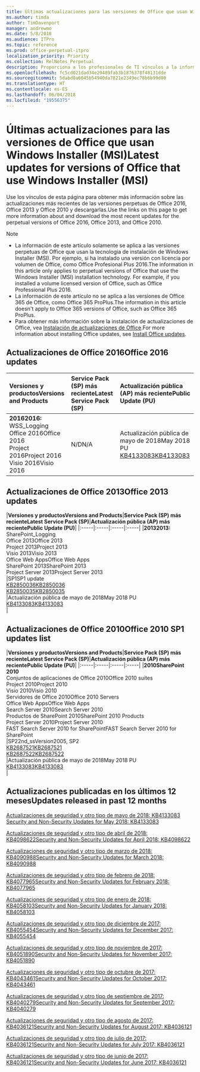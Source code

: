 ```yaml
---
title: Últimas actualizaciones para las versiones de Office que usan Windows Installer (MSI)
ms.author: timda
author: TimDavenport
manager: andrewmo
ms.date: 5/8/2018
ms.audience: ITPro
ms.topic: reference
ms.prod: office-perpetual-itpro
localization_priority: Priority
ms.collection: RelNotes_Perpetual
description: Proporciona a los profesionales de TI vínculos a la información de las últimas actualizaciones de las versiones perpetuas de Office 2016, Office 2013 y Office 2010.
ms.openlocfilehash: fc5cd021dad34e29489fab3b1876378f48131dde
ms.sourcegitcommit: 5dabd0a6045b54940da7821e2349ec78b6b99d00
ms.translationtype: HT
ms.contentlocale: es-ES
ms.lasthandoff: 06/04/2018
ms.locfileid: "19556375"
---
```

# <a name="latest-updates-for-versions-of-office-that-use-windows-installer-msi"></a><span data-ttu-id="a4b08-103">Últimas actualizaciones para las versiones de Office que usan Windows Installer (MSI)</span><span class="sxs-lookup"><span data-stu-id="a4b08-103">Latest updates for versions of Office that use Windows Installer (MSI)</span></span>

<span data-ttu-id="a4b08-104">Use los vínculos de esta página para obtener más información sobre las actualizaciones más recientes de las versiones perpetuas de Office 2016, Office 2013 y Office 2010 y descargarlas.</span><span class="sxs-lookup"><span data-stu-id="a4b08-104">Use the links on this page to get more information about and download the most recent updates for the perpetual versions of Office 2016, Office 2013, and Office 2010.</span></span>
  
 
> [!NOTE]
> - <span data-ttu-id="a4b08-p101">La información de este artículo solamente se aplica a las versiones perpetuas de Office que usan la tecnología de instalación de Windows Installer (MSI). Por ejemplo, si ha instalado una versión con licencia por volumen de Office, como Office Profesional Plus 2016.</span><span class="sxs-lookup"><span data-stu-id="a4b08-p101">The information in this article only applies to perpetual versions of Office that use the Windows Installer (MSI) installation technology. For example, if you installed a volume licensed version of Office, such as Office Professional Plus 2016.</span></span>
> - <span data-ttu-id="a4b08-107">La información de este artículo no se aplica a las versiones de Office 365 de Office, como Office 365 ProPlus.</span><span class="sxs-lookup"><span data-stu-id="a4b08-107">The information in this article doesn't apply to Office 365 versions of Office, such as Office 365 ProPlus.</span></span>
> - <span data-ttu-id="a4b08-108">Para obtener más información sobre la instalación de actualizaciones de Office, vea [Instalación de actualizaciones de Office](https://support.office.com/article/2ab296f3-7f03-43a2-8e50-46de917611c5).</span><span class="sxs-lookup"><span data-stu-id="a4b08-108">For more information about installing Office updates, see [Install Office updates](https://support.office.com/article/2ab296f3-7f03-43a2-8e50-46de917611c5).</span></span> 


## <a name="office-2016-updates"></a><span data-ttu-id="a4b08-109">Actualizaciones de Office 2016</span><span class="sxs-lookup"><span data-stu-id="a4b08-109">Office 2016 updates</span></span>

|<span data-ttu-id="a4b08-110">**Versiones y productos**</span><span class="sxs-lookup"><span data-stu-id="a4b08-110">**Versions and Products**</span></span>|<span data-ttu-id="a4b08-111">**Service Pack (SP) más reciente**</span><span class="sxs-lookup"><span data-stu-id="a4b08-111">**Latest Service Pack (SP)**</span></span>|<span data-ttu-id="a4b08-112">**Actualización pública (AP) más reciente**</span><span class="sxs-lookup"><span data-stu-id="a4b08-112">**Public Update (PU)**</span></span>|
|:-----|:-----|:-----|
|<span data-ttu-id="a4b08-113">**2016**</span><span class="sxs-lookup"><span data-stu-id="a4b08-113">**2016:** WSS_Logging</span></span> <br/> <span data-ttu-id="a4b08-114">Office 2016</span><span class="sxs-lookup"><span data-stu-id="a4b08-114">Office 2016</span></span>  <br/> <span data-ttu-id="a4b08-115">Project 2016</span><span class="sxs-lookup"><span data-stu-id="a4b08-115">Project 2016</span></span>  <br/> <span data-ttu-id="a4b08-116">Visio 2016</span><span class="sxs-lookup"><span data-stu-id="a4b08-116">Visio 2016</span></span>  <br/> |<span data-ttu-id="a4b08-117">N/D</span><span class="sxs-lookup"><span data-stu-id="a4b08-117">N/A</span></span>  <br/> |<span data-ttu-id="a4b08-118">Actualización pública de mayo de 2018</span><span class="sxs-lookup"><span data-stu-id="a4b08-118">May 2018 PU</span></span>  <br/> [<span data-ttu-id="a4b08-119">KB4133083</span><span class="sxs-lookup"><span data-stu-id="a4b08-119">KB4133083</span></span>](https://support.microsoft.com/es-ES/help/4133083) <br/> |
   
## <a name="office-2013-updates"></a><span data-ttu-id="a4b08-120">Actualizaciones de Office 2013</span><span class="sxs-lookup"><span data-stu-id="a4b08-120">Office 2013 updates</span></span>

|<span data-ttu-id="a4b08-121">**Versiones y productos**</span><span class="sxs-lookup"><span data-stu-id="a4b08-121">**Versions and Products**</span></span>|<span data-ttu-id="a4b08-122">**Service Pack (SP) más reciente**</span><span class="sxs-lookup"><span data-stu-id="a4b08-122">**Latest Service Pack (SP)**</span></span>|<span data-ttu-id="a4b08-123">**Actualización pública (AP) más reciente**</span><span class="sxs-lookup"><span data-stu-id="a4b08-123">**Public Update (PU)**</span></span>|
|:-----|:-----|:-----|:-----|
|<span data-ttu-id="a4b08-124">**2013**</span><span class="sxs-lookup"><span data-stu-id="a4b08-124">**2013:** SharePoint_Logging</span></span> <br/> <span data-ttu-id="a4b08-125">Office 2013</span><span class="sxs-lookup"><span data-stu-id="a4b08-125">Office 2013</span></span>  <br/> <span data-ttu-id="a4b08-126">Project 2013</span><span class="sxs-lookup"><span data-stu-id="a4b08-126">Project 2013</span></span>  <br/> <span data-ttu-id="a4b08-127">Visio 2013</span><span class="sxs-lookup"><span data-stu-id="a4b08-127">Visio 2013</span></span>  <br/> <span data-ttu-id="a4b08-128">Office Web Apps</span><span class="sxs-lookup"><span data-stu-id="a4b08-128">Office Web Apps</span></span>  <br/> <span data-ttu-id="a4b08-129">SharePoint 2013</span><span class="sxs-lookup"><span data-stu-id="a4b08-129">SharePoint 2013</span></span>  <br/> <span data-ttu-id="a4b08-130">Project Server 2013</span><span class="sxs-lookup"><span data-stu-id="a4b08-130">Project Server 2013</span></span>  <br/> |<span data-ttu-id="a4b08-131">SP1</span><span class="sxs-lookup"><span data-stu-id="a4b08-131">SP1 update</span></span> <br/> [<span data-ttu-id="a4b08-132">KB2850036</span><span class="sxs-lookup"><span data-stu-id="a4b08-132">KB2850036</span></span>](https://support.microsoft.com/kb/2850036) <br/>[<span data-ttu-id="a4b08-133">KB2850035</span><span class="sxs-lookup"><span data-stu-id="a4b08-133">KB2850035</span></span>](https://support.microsoft.com/kb/2850035) <br/> |<span data-ttu-id="a4b08-134">Actualización pública de mayo de 2018</span><span class="sxs-lookup"><span data-stu-id="a4b08-134">May 2018 PU</span></span>  <br/> [<span data-ttu-id="a4b08-135">KB4133083</span><span class="sxs-lookup"><span data-stu-id="a4b08-135">KB4133083</span></span>](https://support.microsoft.com/es-ES/help/4133083) <br/> |
   
## <a name="office-2010-updates"></a><span data-ttu-id="a4b08-136">Actualizaciones de Office 2010</span><span class="sxs-lookup"><span data-stu-id="a4b08-136">Office 2010 SP1 updates list</span></span>

|<span data-ttu-id="a4b08-137">**Versiones y productos**</span><span class="sxs-lookup"><span data-stu-id="a4b08-137">**Versions and Products**</span></span>|<span data-ttu-id="a4b08-138">**Service Pack (SP) más reciente**</span><span class="sxs-lookup"><span data-stu-id="a4b08-138">**Latest Service Pack (SP)**</span></span>|<span data-ttu-id="a4b08-139">**Actualización pública (AP) más reciente**</span><span class="sxs-lookup"><span data-stu-id="a4b08-139">**Public Update (PU)**</span></span>|
|:-----|:-----|:-----|:-----|
|<span data-ttu-id="a4b08-140">**2010**</span><span class="sxs-lookup"><span data-stu-id="a4b08-140">**SharePoint 2010**</span></span> <br/> <span data-ttu-id="a4b08-141">Conjuntos de aplicaciones de Office 2010</span><span class="sxs-lookup"><span data-stu-id="a4b08-141">Office 2010 suites</span></span>  <br/> <span data-ttu-id="a4b08-142">Project 2010</span><span class="sxs-lookup"><span data-stu-id="a4b08-142">Project 2010</span></span>  <br/> <span data-ttu-id="a4b08-143">Visio 2010</span><span class="sxs-lookup"><span data-stu-id="a4b08-143">Visio 2010</span></span>  <br/> <span data-ttu-id="a4b08-144">Servidores de Office 2010</span><span class="sxs-lookup"><span data-stu-id="a4b08-144">Office 2010 Servers</span></span>  <br/> <span data-ttu-id="a4b08-145">Office Web Apps</span><span class="sxs-lookup"><span data-stu-id="a4b08-145">Office Web Apps</span></span>  <br/> <span data-ttu-id="a4b08-146">Search Server 2010</span><span class="sxs-lookup"><span data-stu-id="a4b08-146">Search Server 2010</span></span>  <br/> <span data-ttu-id="a4b08-147">Productos de SharePoint 2010</span><span class="sxs-lookup"><span data-stu-id="a4b08-147">SharePoint 2010 Products</span></span>  <br/> <span data-ttu-id="a4b08-148">Project Server 2010</span><span class="sxs-lookup"><span data-stu-id="a4b08-148">Project Server 2010</span></span>  <br/> <span data-ttu-id="a4b08-149">FAST Search Server 2010 for SharePoint</span><span class="sxs-lookup"><span data-stu-id="a4b08-149">FAST Search Server 2010 for SharePoint</span></span>  <br/> |<span data-ttu-id="a4b08-150">SP2</span><span class="sxs-lookup"><span data-stu-id="a4b08-150">2nd_ssVersion2005, SP2</span></span> <br/>[<span data-ttu-id="a4b08-151">KB2687521</span><span class="sxs-lookup"><span data-stu-id="a4b08-151">KB2687521</span></span>](https://support.microsoft.com/kb/2687521) <br/> [<span data-ttu-id="a4b08-152">KB2687522</span><span class="sxs-lookup"><span data-stu-id="a4b08-152">KB2687522</span></span>](https://support.microsoft.com/kb/2687522) <br/> |<span data-ttu-id="a4b08-153">Actualización pública de mayo de 2018</span><span class="sxs-lookup"><span data-stu-id="a4b08-153">May 2018 PU</span></span> <br/>[<span data-ttu-id="a4b08-154">KB4133083</span><span class="sxs-lookup"><span data-stu-id="a4b08-154">KB4133083</span></span>](https://support.microsoft.com/es-ES/help/4133083) <br/>|
   

   
## <a name="updates-released-in-past-12-months"></a><span data-ttu-id="a4b08-155">Actualizaciones publicadas en los últimos 12 meses</span><span class="sxs-lookup"><span data-stu-id="a4b08-155">Updates released in past 12 months</span></span>

[<span data-ttu-id="a4b08-156">Actualizaciones de seguridad y otro tipo de mayo de 2018: KB4133083 </span><span class="sxs-lookup"><span data-stu-id="a4b08-156">Security and Non-Security Updates for May 2018: KB4133083 </span></span>](https://support.microsoft.com/es-ES/help/4133083)
  
[<span data-ttu-id="a4b08-157">Actualizaciones de seguridad y otro tipo de abril de 2018: KB4098622</span><span class="sxs-lookup"><span data-stu-id="a4b08-157">Security and Non-Security Updates for April 2018: KB4098622</span></span>](https://support.microsoft.com/es-ES/help/4098622) 
  
[<span data-ttu-id="a4b08-158">Actualizaciones de seguridad y otro tipo de marzo de 2018: KB4090988</span><span class="sxs-lookup"><span data-stu-id="a4b08-158">Security and Non-Security Updates for March 2018: KB4090988</span></span>](https://support.microsoft.com/es-ES/help/4090988)  
  
[<span data-ttu-id="a4b08-159">Actualizaciones de seguridad y otro tipo de febrero de 2018: KB4077965</span><span class="sxs-lookup"><span data-stu-id="a4b08-159">Security and Non-Security Updates for February 2018: KB4077965</span></span>](https://support.microsoft.com/help/4077965)  
  
[<span data-ttu-id="a4b08-160">Actualizaciones de seguridad y otro tipo de enero de 2018: KB4058103</span><span class="sxs-lookup"><span data-stu-id="a4b08-160">Security and Non-Security Updates for January 2018: KB4058103</span></span>](https://support.microsoft.com/help/4058103)   
  
[<span data-ttu-id="a4b08-161">Actualizaciones de seguridad y otro tipo de diciembre de 2017: KB4055454</span><span class="sxs-lookup"><span data-stu-id="a4b08-161">Security and Non-Security Updates for December 2017: KB4055454</span></span>](https://support.microsoft.com/help/4055454)   
  
[<span data-ttu-id="a4b08-162">Actualizaciones de seguridad y otro tipo de noviembre de 2017: KB4051890</span><span class="sxs-lookup"><span data-stu-id="a4b08-162">Security and Non-Security Updates for November 2017: KB4051890</span></span>](https://support.microsoft.com/help/4051890)   
  
[<span data-ttu-id="a4b08-163">Actualizaciones de seguridad y otro tipo de octubre de 2017: KB4043461</span><span class="sxs-lookup"><span data-stu-id="a4b08-163">Security and Non-Security Updates for October 2017: KB4043461</span></span>](https://support.microsoft.com/help/4043461)   
  
[<span data-ttu-id="a4b08-164">Actualizaciones de seguridad y otro tipo de septiembre de 2017: KB4040279</span><span class="sxs-lookup"><span data-stu-id="a4b08-164">Security and Non-Security Updates for September 2017: KB4040279</span></span>](https://support.microsoft.com/help/4040279)   
  
[<span data-ttu-id="a4b08-165">Actualizaciones de seguridad y otro tipo de agosto de 2017: KB4036121</span><span class="sxs-lookup"><span data-stu-id="a4b08-165">Security and Non-Security Updates for August 2017: KB4036121</span></span>](https://support.microsoft.com/help/4036121)   
  
[<span data-ttu-id="a4b08-166">Actualizaciones de seguridad y otro tipo de julio de 2017: KB4036121</span><span class="sxs-lookup"><span data-stu-id="a4b08-166">Security and Non-Security Updates for July 2017: KB4036121</span></span>](https://support.microsoft.com/help/4033107)   
  
[<span data-ttu-id="a4b08-167">Actualizaciones de seguridad y otro tipo de junio de 2017: KB4036121</span><span class="sxs-lookup"><span data-stu-id="a4b08-167">Security and Non-Security Updates for June 2017: KB4036121</span></span>](https://support.microsoft.com/help/4023935)   
  
